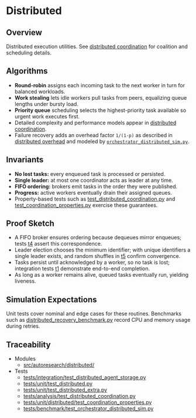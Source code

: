 # Distributed

## Overview

Distributed execution utilities. See [distributed coordination][dc] for
coalition and scheduling details.

## Algorithms

- **Round-robin** assigns each incoming task to the next worker in turn for
  balanced workloads.
- **Work stealing** lets idle workers pull tasks from peers, equalizing queue
  lengths under bursty load.
- **Priority queue** scheduling selects the highest-priority task available so
  urgent work executes first.
- Detailed complexity and performance models appear in
  [distributed coordination][dc].
- Failure recovery adds an overhead factor `1/(1-p)` as described in
  [distributed overhead](../algorithms/distributed_overhead.md) and modeled by
  [`orchestrator_distributed_sim.py`][sim].

## Invariants

- **No lost tasks:** every enqueued task is processed or persisted.
- **Single leader:** at most one coordinator acts as leader at any time.
- **FIFO ordering:** brokers emit tasks in the order they were published.
- **Progress:** active workers eventually drain their assigned queues.
- Property-based tests such as [test_distributed_coordination.py][t4] and
  [test_coordination_properties.py][t5] exercise these guarantees.

## Proof Sketch

- A FIFO broker ensures ordering because dequeues mirror enqueues; tests [t4]
  assert this correspondence.
- Leader election chooses the minimum identifier; with unique identifiers a
  single leader exists, and random shuffles in [t5] confirm convergence.
- Tasks persist until acknowledged by a worker, so no task is lost;
  integration tests [t1] demonstrate end-to-end completion.
- As long as a worker remains alive, queued tasks eventually run, yielding
  liveness.

## Simulation Expectations

Unit tests cover nominal and edge cases for these routines. Benchmarks such as
[distributed_recovery_benchmark.py][drb] record CPU and memory usage during
retries.

## Traceability


- Modules
  - [src/autoresearch/distributed/][m1]
- Tests
  - [tests/integration/test_distributed_agent_storage.py][t1]
  - [tests/unit/test_distributed.py][t2]
  - [tests/unit/test_distributed_extra.py][t3]
  - [tests/analysis/test_distributed_coordination.py][t4]
  - [tests/unit/distributed/test_coordination_properties.py][t5]
  - [tests/benchmark/test_orchestrator_distributed_sim.py][t6]

[m1]: ../../src/autoresearch/distributed/
[t1]: ../../tests/integration/test_distributed_agent_storage.py
[t2]: ../../tests/unit/test_distributed.py
[t3]: ../../tests/unit/test_distributed_extra.py
[t4]: ../../tests/analysis/test_distributed_coordination.py
[t5]: ../../tests/unit/distributed/test_coordination_properties.py
[t6]: ../../tests/benchmark/test_orchestrator_distributed_sim.py

[drb]: ../../scripts/distributed_recovery_benchmark.py
[sim]: ../../scripts/orchestrator_distributed_sim.py

[dc]: ../algorithms/distributed_coordination.md
